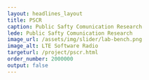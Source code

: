 ```yaml
---
layout: headlines_layout
title: PSCR
caption: Public Safty Comunication Research
lede: Public Safty Comunication Research
image_url: /assets/img/slider/lab-bench.png
image_alt: LTE Software Radio
targeturl: /project/pscr.html
order_number: 2000000
output: false
---
```

